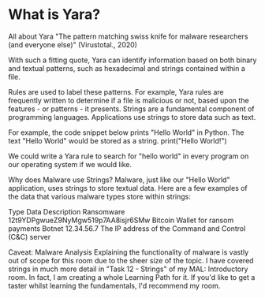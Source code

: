 # What is Yara?
All about Yara 
"The pattern matching swiss knife for malware researchers (and everyone else)" (Virustotal., 2020)

With such a fitting quote, Yara can identify information based on both binary and textual patterns, such as hexadecimal and strings contained within a file.

Rules are used to label these patterns. For example, Yara rules are frequently written to determine if a file is malicious or not, based upon the features - or patterns - it presents. 
Strings are a fundamental component of programming languages. Applications use strings to store data such as text.

For example, the code snippet below prints "Hello World" in Python. The text "Hello World" would be stored as a string.
print("Hello World!")

We could write a Yara rule to search for "hello world" in every program on our operating system if we would like. 

Why does Malware use Strings?
Malware, just like our "Hello World" application, uses strings to store textual data. Here are a few examples of the data that various malware types store within strings:

Type	Data	Description
Ransomware	12t9YDPgwueZ9NyMgw519p7AA8isjr6SMw
	Bitcoin Wallet for ransom payments
Botnet		12.34.56.7
	The IP address of the Command and Control (C&C) server

Caveat: Malware Analysis
Explaining the functionality of malware is vastly out of scope for this room due to the sheer size of the topic. 
I have covered strings in much more detail in "Task 12 - Strings" of my MAL: Introductory room.
In fact, I am creating a whole Learning Path for it. If you'd like to get a taster whilst learning the fundamentals, I'd recommend my room.

